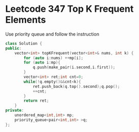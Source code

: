 # Leetcode 347 Top K Frequent Elements

Use priority queue and follow the instruction
```cpp
class Solution {
public:
    vector<int> topKFrequent(vector<int>& nums, int k) {
        for (auto i:nums) ++mp[i];
        for (auto i:mp){
            q.push(make_pair(i.second,i.first));
        }
        vector<int> ret;int cnt=0;
        while(!q.empty()&&cnt<k){
            ret.push_back(q.top().second);q.pop();
            ++cnt;
        }
        return ret;
    }
private:
    unordered_map<int,int> mp;
    priority_queue<pair<int,int> >q;
};
```
